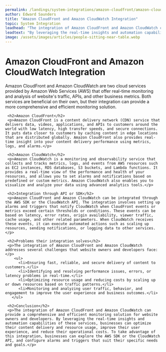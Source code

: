 ```yaml
---
permalink: /landings/system-integrations/amazon-cloudfront/amazon-cloudwatch
author: Edward Saunders
title: "Amazon CloudFront and Amazon CloudWatch Integration"
topic: System Integration
leadhead: "The integration of Amazon CloudFront and Amazon CloudWatch can provide a comprehensive and efficient monitoring solution for website owners and developers"
leadtext: "By leveraging the real-time insights and automation capabilities of these services, businesses can optimize their content delivery and resource usage, improve their user experience, and reduce their operational costs. To take advantage of this integration, businesses can explore the AWS SDK or the CloudWatch API, and configure alarms and triggers that suit their specific needs and goals."
image: /assets/images/articles/people-sitting-near-table.webp
---
```

<div class="arttext">     <h1>Amazon CloudFront and Amazon CloudWatch Integration</h1>
     <p>Amazon CloudFront and Amazon CloudWatch are two cloud services provided by Amazon Web Services (AWS) that offer real-time monitoring and analysis of website's traffic, APIs, and other business metrics. Both services are beneficial on their own, but their integration can provide a more comprehensive and efficient monitoring solution.</p>
     
     <h2>Amazon CloudFront</h2>
     <p>Amazon CloudFront is a content delivery network (CDN) service that delivers data, videos, applications, and APIs to customers around the world with low latency, high transfer speeds, and secure connections. It puts data closer to customers by caching content in edge locations that are distributed globally. Amazon CloudFront also provides real-time insight into your content delivery performance using metrics, logs, and alarms.</p>
     
     <h2>Amazon CloudWatch</h2>
     <p>Amazon CloudWatch is a monitoring and observability service that collects and tracks metrics, logs, and events from AWS resources such as EC2 instances, RDS databases, S3 buckets, and Lambda functions. It provides a real-time view of the performance and health of your resources, and allows you to set alarms and notifications based on predefined or custom metrics. Amazon CloudWatch also enables you to visualize and analyze your data using advanced analytics tools.</p>
     
     <h2>Integration through API or SDK</h2>
     <p>Amazon CloudFront and Amazon CloudWatch can be integrated through the AWS SDK or the CloudWatch API. The integration involves setting up alarms and triggers that notify CloudWatch when CloudFront events or metrics exceed certain thresholds or conditions. These events can be based on latency, error rates, origin availability, viewer traffic, cache usage, and other related parameters. When CloudWatch receives these events, it can execute automated actions such as scaling up resources, sending notifications, or logging data to other services.</p>
     
     <h2>Problems their integration solves</h2>
     <p>The integration of Amazon CloudFront and Amazon CloudWatch addresses several challenges that website owners and developers face:</p>
        <ul>
          <li>Ensuring fast, reliable, and secure delivery of content to customers.</li>
          <li>Identifying and resolving performance issues, errors, or latency problems in real-time.</li>
          <li>Optimizing resource usage and reducing costs by scaling up or down resources based on traffic patterns.</li>
          <li>Monitoring and analyzing user traffic, behavior, and engagement to improve the user experience and business outcomes.</li>
       </ul>
     
     <h2>Conclusion</h2>
     <p>The integration of Amazon CloudFront and Amazon CloudWatch can provide a comprehensive and efficient monitoring solution for website owners and developers. By leveraging the real-time insights and automation capabilities of these services, businesses can optimize their content delivery and resource usage, improve their user experience, and reduce their operational costs. To take advantage of this integration, businesses can explore the AWS SDK or the CloudWatch API, and configure alarms and triggers that suit their specific needs and goals.</p>
</div>